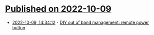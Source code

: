 # [Published on 2022-10-09](index.md)

* [2022-10-09, 14:34:12](https://lobste.rs/s/x4snip/diy_out_band_management_remote_power) - [DIY out of band management: remote power button](https://michael.stapelberg.ch/posts/2022-10-09-remote-power-button/)
